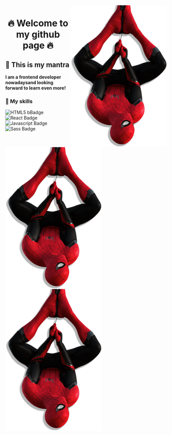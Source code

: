 <img align="right" width="300px" src="./img/miranha.png">

<img align="left" width="300px" src="./img/miranha.png">


<h1 style="text-align:center; font-weight:bold">🔥 Welcome to my github page 🔥</div>

<img align="left" width="300px" src="./img/miranha.png">

## 🎉 This is my **mantra**
**I am a frontend developer nowadaysand looking forward to learn even more!**

### 🚀 **My skills**
![HTML5 bBadge](https://img.shields.io/badge/HTML5-E34F26?style=for-the-badge&logo=html5&logoColor=white
)
![React Badge](https://img.shields.io/badge/React-20232A?style=for-the-badge&logo=react&logoColor=61DAFB
)
![Javascript Badge](https://img.shields.io/badge/JavaScript-F7DF1E?style=for-the-badge&logo=javascript&logoColor=black
)
![Sass Badge](https://img.shields.io/badge/Sass-CC6699?style=for-the-badge&logo=sass&logoColor=white
)









